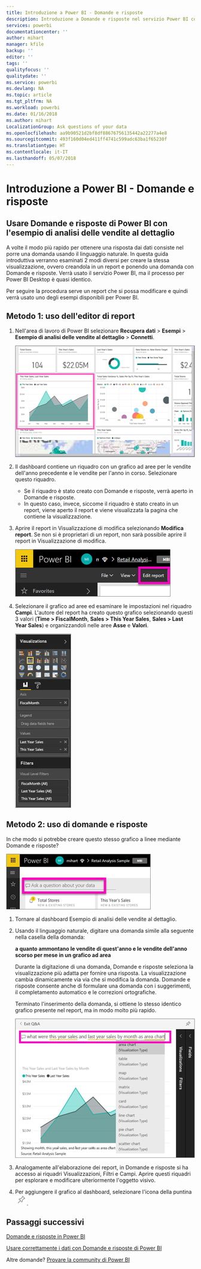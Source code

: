 ```yaml
---
title: Introduzione a Power BI - Domande e risposte
description: Introduzione a Domande e risposte nel servizio Power BI con l'Esempio di analisi delle vendite al dettaglio
services: powerbi
documentationcenter: ''
author: mihart
manager: kfile
backup: ''
editor: ''
tags: ''
qualityfocus: ''
qualitydate: ''
ms.service: powerbi
ms.devlang: NA
ms.topic: article
ms.tgt_pltfrm: NA
ms.workload: powerbi
ms.date: 01/16/2018
ms.author: mihart
LocalizationGroup: Ask questions of your data
ms.openlocfilehash: aa9b90521d2bf8df88676756135442a22277a4e8
ms.sourcegitcommit: 493f160d04ed411ff4741c599adc63ba1f65230f
ms.translationtype: HT
ms.contentlocale: it-IT
ms.lasthandoff: 05/07/2018
---
```

# <a name="get-started-with-power-bi-qa"></a>Introduzione a Power BI - Domande e risposte
## <a name="use-power-bi-qa-with-the-retail-analysis-sample"></a>Usare Domande e risposte di Power BI con l'esempio di analisi delle vendite al dettaglio
A volte il modo più rapido per ottenere una risposta dai dati consiste nel porre una domanda usando il linguaggio naturale.  In questa guida introduttiva verranno esaminati 2 modi diversi per creare la stessa visualizzazione, ovvero creandola in un report e ponendo una domanda con Domande e risposte. Verrà usato il servizio Power BI, ma il processo per Power BI Desktop è quasi identico.

Per seguire la procedura serve un report che si possa modificare e quindi verrà usato uno degli esempi disponibili per Power BI.

## <a name="method-1-using-the-report-editor"></a>Metodo 1: uso dell'editor di report
1. Nell'area di lavoro di Power BI selezionare **Recupera dati** \> **Esempi** \> **Esempio di analisi delle vendite al dettaglio** > **Connetti**.
   
    ![](media/power-bi-visualization-introduction-to-q-and-a/power-bi-dashboard.png)
2. Il dashboard contiene un riquadro con un grafico ad aree per le vendite dell'anno precedente e le vendite per l'anno in corso.  Selezionare questo riquadro. 
   
   * Se il riquadro è stato creato con Domande e risposte, verrà aperto in Domande e risposte. 
   * In questo caso, invece, siccome il riquadro è stato creato in un report, viene aperto il report e viene visualizzata la pagina che contiene la visualizzazione.
3. Aprire il report in Visualizzazione di modifica selezionando **Modifica report**.  Se non si è proprietari di un report, non sarà possibile aprire il report in Visualizzazione di modifica.
   
    ![](media/power-bi-visualization-introduction-to-q-and-a/power-bi-edit-report.png)
4. Selezionare il grafico ad aree ed esaminare le impostazioni nel riquadro **Campi**.  L'autore del report ha creato questo grafico selezionando questi 3 valori (**Time > FiscalMonth**, **Sales > This Year Sales**, **Sales > Last Year Sales**) e organizzandoli nelle aree **Asse** e **Valori**.
   
    ![](media/power-bi-visualization-introduction-to-q-and-a/gnatutorial_3-new.png)

## <a name="method-2-using-qa"></a>Metodo 2: uso di domande e risposte
In che modo si potrebbe creare questo stesso grafico a linee mediante Domande e risposte?

![](media/power-bi-visualization-introduction-to-q-and-a/power-bi-qna.png)

1. Tornare al dashboard Esempio di analisi delle vendite al dettaglio.
2. Usando il linguaggio naturale, digitare una domanda simile alla seguente nella casella della domanda:
   
   **a quanto ammontano le vendite di quest'anno e le vendite dell'anno scorso per mese in un grafico ad area**
   
   Durante la digitazione di una domanda, Domande e risposte seleziona la visualizzazione più adatta per fornire una risposta. La visualizzazione cambia dinamicamente via via che si modifica la domanda. Domande e risposte consente anche di formulare una domanda con i suggerimenti, il completamento automatico e le correzioni ortografiche.
   
   Terminato l'inserimento della domanda, si ottiene lo stesso identico grafico presente nel report,  ma in modo molto più rapido.
   
   ![](media/power-bi-visualization-introduction-to-q-and-a/powerbi-qna-areachart.png)
3. Analogamente all'elaborazione dei report, in Domande e risposte si ha accesso ai riquadri Visualizzazioni, Filtri e Campi.  Aprire questi riquadri per esplorare e modificare ulteriormente l'oggetto visivo.
4. Per aggiungere il grafico al dashboard, selezionare l'icona della puntina ![](media/power-bi-visualization-introduction-to-q-and-a/pinnooutline.png).

## <a name="next-steps"></a>Passaggi successivi
[Domande e risposte in Power BI](power-bi-q-and-a.md)

[Usare correttamente i dati con Domande e risposte di Power BI](service-prepare-data-for-q-and-a.md)

Altre domande? [Provare la community di Power BI](http://community.powerbi.com/)

